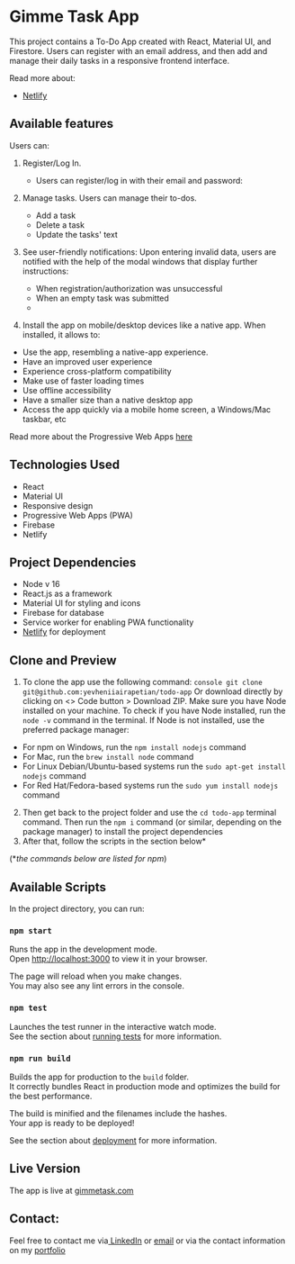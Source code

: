 # Gimme Task App

This project contains a To-Do App created with React, Material UI, and Firestore. Users can register with an email address, and then add and manage their daily tasks in a responsive frontend interface.

Read more about:
- [Netlify](https://www.netlify.com/)
## Available features

Users can:
1. Register/Log In.
   - Users can register/log in with their email and password:
   
2. Manage tasks.
   Users can manage their to-dos.
   - Add a task
   - Delete a task
   - Update the tasks' text
     
3. See user-friendly notifications:
   Upon entering invalid data, users are notified with the help of the modal windows that display further instructions: 
   - When registration/authorization was unsuccessful   
   - When an empty task was submitted
   - 
4. Install the app on mobile/desktop devices like a native app.
When installed, it allows to:
- Use the app, resembling a native-app experience.
- Have an improved user experience
- Experience cross-platform compatibility
- Make use of faster loading times
- Use offline accessibility
- Have a smaller size than a native desktop app
- Access the app quickly via a mobile home screen, a Windows/Mac taskbar, etc

Read more about the Progressive Web Apps [here](https://www.itaims.com/blog/benefits-of-progressive-web-apps-pwa-advantages-and-disadvantages)


## Technologies Used
- React
- Material UI
- Responsive design
- Progressive Web Apps (PWA)
- Firebase
- Netlify

## Project Dependencies
- Node v 16
- React.js as a framework
- Material UI for styling and icons
- Firebase for database
- Service worker for enabling PWA functionality
- [Netlify](https://www.netlify.com/) for deployment

## Clone and Preview 
1. To clone the app use the following command:
```console git clone git@github.com:yevheniiairapetian/todo-app```
Or download directly by clicking on <> Code button > Download ZIP. Make sure you have Node installed on your machine. To check if you have Node installed, run the ```node -v``` command in the terminal. If Node is not installed, use the preferred package manager:
- For npm on Windows, run the ```npm install nodejs``` command 
- For Mac, run the ```brew install node``` command
- For Linux Debian/Ubuntu-based systems run the ```sudo apt-get install nodejs``` command
- For Red Hat/Fedora-based systems run the ```sudo yum install nodejs```
command
2. Then get back to the project folder and use the ```cd todo-app``` terminal command. Then run the ```npm i``` command (or similar, depending on the package manager) to install the project dependencies
  3. After that, follow the scripts in the section below*
  
   (*_the commands below are listed for npm_)

## Available Scripts

In the project directory, you can run:

### `npm start`

Runs the app in the development mode.\
Open [http://localhost:3000](http://localhost:3000) to view it in your browser.

The page will reload when you make changes.\
You may also see any lint errors in the console.

### `npm test`

Launches the test runner in the interactive watch mode.\
See the section about [running tests](https://facebook.github.io/create-react-app/docs/running-tests) for more information.

### `npm run build`

Builds the app for production to the `build` folder.\
It correctly bundles React in production mode and optimizes the build for the best performance.

The build is minified and the filenames include the hashes.\
Your app is ready to be deployed!

See the section about [deployment](https://facebook.github.io/create-react-app/docs/deployment) for more information.

## Live Version

The app is live at [gimmetask.com](https://gimmetask.com/)


## Contact:
Feel free to contact me via[ LinkedIn](https://www.linkedin.com/in/yevheniiairapetian/) or [email](mailto:contact@yevheniiairapetian.com) or via the contact information on my [portfolio](https://yevheniiairapetian.com/#/contact) 



